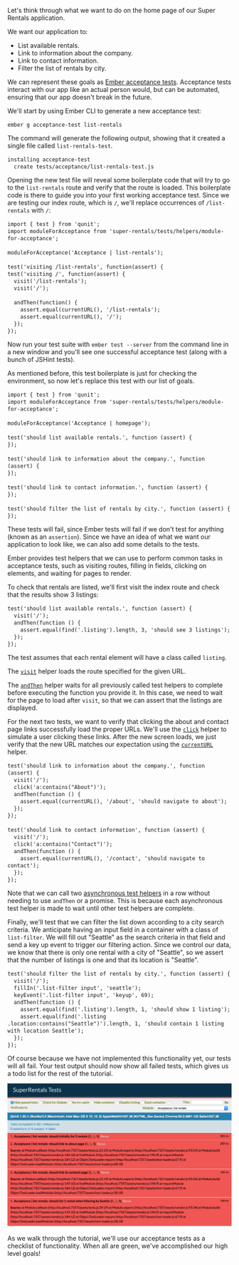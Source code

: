 Let's think through what we want to do on the home page of our Super Rentals application.

We want our application to:

* List available rentals.
* Link to information about the company.
* Link to contact information.
* Filter the list of rentals by city.

We can represent these goals as [Ember acceptance tests](../../testing/acceptance/). Acceptance tests interact with our app like an actual person would, but can be automated, ensuring that our app doesn't break in the future.

We'll start by using Ember CLI to generate a new acceptance test:

```shell
ember g acceptance-test list-rentals
```

The command will generate the following output, showing that it created a single file called `list-rentals-test`.

```shell
installing acceptance-test
  create tests/acceptance/list-rentals-test.js
```

Opening the new test file will reveal some boilerplate code that will try to go to the `list-rentals` route and verify that the route is loaded. This boilerplate code is there to guide you into your first working acceptance test. Since we are testing our index route, which is `/`, we'll replace occurrences of `/list-rentals` with `/`:

<pre><code class="javascript{-6,+7,-8,+9,-12,+13}">import { test } from 'qunit';
import moduleForAcceptance from 'super-rentals/tests/helpers/module-for-acceptance';

moduleForAcceptance('Acceptance | list-rentals');

test('visiting /list-rentals', function(assert) {
test('visiting /', function(assert) {
  visit('/list-rentals');
  visit('/');

  andThen(function() {
    assert.equal(currentURL(), '/list-rentals');
    assert.equal(currentURL(), '/');
  });
});
</code></pre>

Now run your test suite with `ember test --server` from the command line in a new window and you'll see one successful acceptance test (along with a bunch of JSHint tests).

As mentioned before, this test boilerplate is just for checking the environment, so now let's replace this test with our list of goals.

<pre><code class="/tests/acceptance/list-rentals-test.js">import { test } from 'qunit';
import moduleForAcceptance from 'super-rentals/tests/helpers/module-for-acceptance';

moduleForAcceptance('Acceptance | homepage');

test('should list available rentals.', function (assert) {
});

test('should link to information about the company.', function (assert) {
});

test('should link to contact information.', function (assert) {
});

test('should filter the list of rentals by city.', function (assert) {
});
</code></pre>

These tests will fail, since Ember tests will fail if we don't test for anything (known as an `assertion`). Since we have an idea of what we want our application to look like, we can also add some details to the tests.

Ember provides test helpers that we can use to perform common tasks in acceptance tests, such as visiting routes, filling in fields, clicking on elements, and waiting for pages to render.

To check that rentals are listed, we'll first visit the index route and check that the results show 3 listings:

<pre><code class="/tests/acceptance/list-rentals-test.js">test('should list available rentals.', function (assert) {
  visit('/');
  andThen(function () {
    assert.equal(find('.listing').length, 3, 'should see 3 listings');
  });
});
</code></pre>

The test assumes that each rental element will have a class called `listing`.

The [`visit`](http://emberjs.com/api/classes/Ember.Test.html#method_visit) helper loads the route specified for the given URL.

The [`andThen`](../../testing/acceptance/#toc_wait-helpers) helper waits for all previously called test helpers to complete before executing the function you provide it. In this case, we need to wait for the page to load after `visit`, so that we can assert that the listings are displayed.

For the next two tests, we want to verify that clicking the about and contact page links successfully load the proper URLs. We'll use the [`click`](http://emberjs.com/api/classes/Ember.Test.html#method_click) helper to simulate a user clicking these links. After the new screen loads, we just verify that the new URL matches our expectation using the [`currentURL`](http://emberjs.com/api/classes/Ember.Test.html#method_currentURL) helper.

<pre><code class="/tests/acceptance/list-rentals-test.js">test('should link to information about the company.', function (assert) {
  visit('/');
  click('a:contains("About")');
  andThen(function () {
    assert.equal(currentURL(), '/about', 'should navigate to about');
  });
});

test('should link to contact information', function (assert) {
  visit('/');
  click('a:contains("Contact")');
  andThen(function () {
    assert.equal(currentURL(), '/contact', 'should navigate to contact');
  });
});
</code></pre>

Note that we can call two [asynchronous test helpers](../../testing/acceptance/#toc_asynchronous-helpers) in a row without needing to use `andThen` or a promise. This is because each asynchronous test helper is made to wait until other test helpers are complete.

Finally, we'll test that we can filter the list down according to a city search criteria. We anticipate having an input field in a container with a class of `list-filter`. We will fill out "Seattle" as the search criteria in that field and send a key up event to trigger our filtering action. Since we control our data, we know that there is only one rental with a city of "Seattle", so we assert that the number of listings is one and that its location is "Seattle".

<pre><code class="/tests/acceptance/list-rentals-test.js">test('should filter the list of rentals by city.', function (assert) {
  visit('/');
  fillIn('.list-filter input', 'seattle');
  keyEvent('.list-filter input', 'keyup', 69);
  andThen(function () {
    assert.equal(find('.listing').length, 1, 'should show 1 listing');
    assert.equal(find('.listing .location:contains("Seattle")').length, 1, 'should contain 1 listing with location Seattle');
  });
});
</code></pre>

Of course because we have not implemented this functionality yet, our tests will all fail. Your test output should now show all failed tests, which gives us a todo list for the rest of the tutorial.

![failing tests](../../images/acceptance-test/failed-acceptance-tests.png)

As we walk through the tutorial, we'll use our acceptance tests as a checklist of functionality. When all are green, we've accomplished our high level goals!